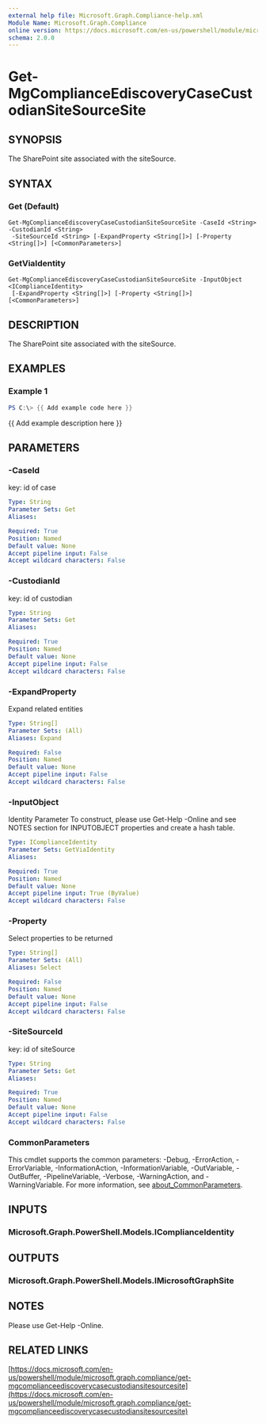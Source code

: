 ```yaml
---
external help file: Microsoft.Graph.Compliance-help.xml
Module Name: Microsoft.Graph.Compliance
online version: https://docs.microsoft.com/en-us/powershell/module/microsoft.graph.compliance/get-mgcomplianceediscoverycasecustodiansitesourcesite
schema: 2.0.0
---
```


# Get-MgComplianceEdiscoveryCaseCustodianSiteSourceSite

## SYNOPSIS
The SharePoint site associated with the siteSource.

## SYNTAX

### Get (Default)
```
Get-MgComplianceEdiscoveryCaseCustodianSiteSourceSite -CaseId <String> -CustodianId <String>
 -SiteSourceId <String> [-ExpandProperty <String[]>] [-Property <String[]>] [<CommonParameters>]
```

### GetViaIdentity
```
Get-MgComplianceEdiscoveryCaseCustodianSiteSourceSite -InputObject <IComplianceIdentity>
 [-ExpandProperty <String[]>] [-Property <String[]>] [<CommonParameters>]
```

## DESCRIPTION
The SharePoint site associated with the siteSource.

## EXAMPLES

### Example 1
```powershell
PS C:\> {{ Add example code here }}
```

{{ Add example description here }}

## PARAMETERS

### -CaseId
key: id of case

```yaml
Type: String
Parameter Sets: Get
Aliases:

Required: True
Position: Named
Default value: None
Accept pipeline input: False
Accept wildcard characters: False
```

### -CustodianId
key: id of custodian

```yaml
Type: String
Parameter Sets: Get
Aliases:

Required: True
Position: Named
Default value: None
Accept pipeline input: False
Accept wildcard characters: False
```

### -ExpandProperty
Expand related entities

```yaml
Type: String[]
Parameter Sets: (All)
Aliases: Expand

Required: False
Position: Named
Default value: None
Accept pipeline input: False
Accept wildcard characters: False
```

### -InputObject
Identity Parameter
To construct, please use Get-Help -Online and see NOTES section for INPUTOBJECT properties and create a hash table.

```yaml
Type: IComplianceIdentity
Parameter Sets: GetViaIdentity
Aliases:

Required: True
Position: Named
Default value: None
Accept pipeline input: True (ByValue)
Accept wildcard characters: False
```

### -Property
Select properties to be returned

```yaml
Type: String[]
Parameter Sets: (All)
Aliases: Select

Required: False
Position: Named
Default value: None
Accept pipeline input: False
Accept wildcard characters: False
```

### -SiteSourceId
key: id of siteSource

```yaml
Type: String
Parameter Sets: Get
Aliases:

Required: True
Position: Named
Default value: None
Accept pipeline input: False
Accept wildcard characters: False
```

### CommonParameters
This cmdlet supports the common parameters: -Debug, -ErrorAction, -ErrorVariable, -InformationAction, -InformationVariable, -OutVariable, -OutBuffer, -PipelineVariable, -Verbose, -WarningAction, and -WarningVariable. For more information, see [about_CommonParameters](http://go.microsoft.com/fwlink/?LinkID=113216).

## INPUTS

### Microsoft.Graph.PowerShell.Models.IComplianceIdentity
## OUTPUTS

### Microsoft.Graph.PowerShell.Models.IMicrosoftGraphSite
## NOTES
Please use Get-Help -Online.

## RELATED LINKS

[https://docs.microsoft.com/en-us/powershell/module/microsoft.graph.compliance/get-mgcomplianceediscoverycasecustodiansitesourcesite](https://docs.microsoft.com/en-us/powershell/module/microsoft.graph.compliance/get-mgcomplianceediscoverycasecustodiansitesourcesite)

